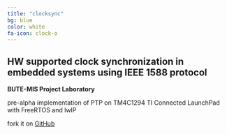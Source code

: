 ```yaml
---
title: "clocksync"
bg: blue
color: white
fa-icon: clock-o
---
```


## HW supported clock synchronization in embedded systems using IEEE 1588 protocol
**BUTE-MIS Project Laboratory**

pre-alpha implementation of PTP on TM4C1294 TI Connected LaunchPad with FreeRTOS and lwIP

fork it on [GitHub](https://github.com/kristofkalocsai/clocksync)

